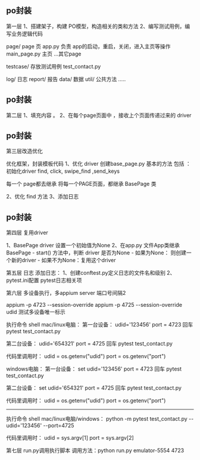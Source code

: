 ## po封装

第一层
 1、搭建架子，构建 PO模型，构造相关的类和方法 
 2、编写测试用例，编写业务逻辑代码

page/ page 页 app.py 负责 app的启动，重启，关闭，进入主页等操作 
main_page.py 主页 ...其它page 

testcase/ 存放测试用例 test_contact.py

log/ 日志 report/ 报告 data/ 数据 util/ 公共方法 .....


## po封装

第二层 1、填充内容 。 2、在每个page页面中 ，接收上个页面传递过来的 driver


## po封装

第三层改造优化

优化框架，封装模板代码
1、优化 driver 创建base_page.py 基本的方法 
包括 ：初始化driver find, click, swipe_find ,send_keys

每一个 page都去继承 将每一个PAGE页面，都继承 BasePage 类

2、优化 find 方法 3、添加日志

## po封装

第四层 复用driver

1、BasePage driver 设置一个初始值为None 
2、在app.py 文件App类继承 BasePage - start() 方法中，判断 driver 是否为None - 如果为None： 则创建一个新的driver -
如果不为None：复用这个driver


第五层 日志
添加日志：
1、创建conftest.py定义日志的文件名和级别
2、pytest.ini配置 pytest日志相关项


第六层 多设备执行，多appium server
端口号间隔2 

appium -p 4723 --session-override
appium -p 4725 --session-override
udid  测试多设备唯一标示


执行命令 shell
mac/linux电脑： 
第一台设备：
udid='123456' port = 4723  回车
pytest test_contact.py

第二台设备：
udid='654321' port = 4725  回车
pytest test_contact.py



代码里调用时：
udid = os.getenv("udid")
port = os.getenv("port")



windows电脑：
第一台设备：
set udid='123456' port = 4723  回车
pytest test_contact.py

第二台设备：
set udid='654321' port = 4725  回车
pytest test_contact.py


代码里调用时：
udid = os.getenv("udid")
port = os.getenv("port")

----------------------

执行命令 shell
mac/linux电脑/windows： 
python -m pytest test_contact.py --udid='123456' --port=4725

代码里调用时：
udid = sys.argv[1]
port = sys.argv[2]


第七层  run.py调用执行脚本
调用方法：python run.py emulator-5554 4723
